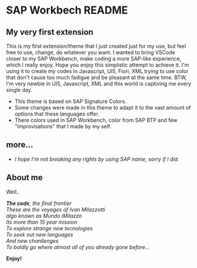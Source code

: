 # SAP Workbech README

## My very first extension

This is my first extension/theme that I just created just for my use, but feel free to use, change, do whatever you want.
I wanted to bring VSCode closer to my SAP Workbench, make coding a more SAP-like experience, which I really enjoy. Hope you enjoy this simplistic attempt to achieve it.
I'm using it to create my codes in Javascript, UI5, Fiori, XML trying to use color that don't cause too much fadigue and be pleasant at the same time.
BTW, I'm very newbie in UI5, Javascript, XML and this world is captiving me every single day.

* This theme is based on SAP Signature Colors.
* Some changes were made in this theme to adapt it to the vast amount of options that these languages ​​offer.
* There colors used in SAP Workbench, color from SAP BTP and few "improvisations" that I made by my self.

## more...

* _I hope I'm not breaking any rights by using SAP name, sorry if I did._

## About me
Well..

_**The code**, the final frontier\
These are the voyages of Ivan Milazzotti\
algo known as Mundo iMilazzo\
Its more than 15 year mission\
To explore strange new tecnologies\
To seek out new languages\
And new chanllenges\
To boldly go where almost all of you already gone before..._

**Enjoy!**
